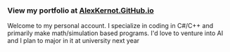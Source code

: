 ### View my portfolio at [AlexKernot.GitHub.io](https://AlexKernot.GitHub.io)

Welcome to my personal account. I specialize in coding in C#/C++ and primarily make math/simulation based programs. I'd love to venture into AI and I plan to major in it at university next year

<!--
**AlexKernot/AlexKernot** is a ✨ _special_ ✨ repository because its `README.md` (this file) appears on your GitHub profile.

Here are some ideas to get you started:

- 🔭 I’m currently working on ...
- 🌱 I’m currently learning ...
- 👯 I’m looking to collaborate on ...
- 🤔 I’m looking for help with ...
- 💬 Ask me about ...
- 📫 How to reach me: ...
- 😄 Pronouns: ...
- ⚡ Fun fact: ...
-->
